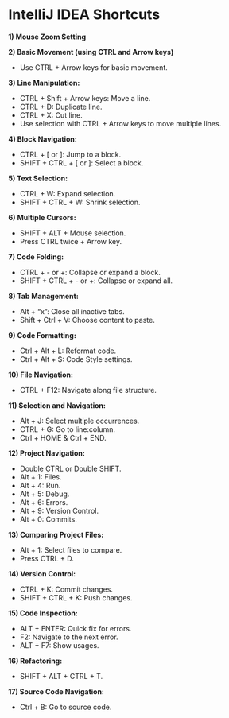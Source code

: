 # IntelliJ IDEA Shortcuts

**1) Mouse Zoom Setting**

**2) Basic Movement (using CTRL and Arrow keys)**

- Use CTRL + Arrow keys for basic movement.

**3) Line Manipulation:**

- CTRL + Shift + Arrow keys: Move a line.
- CTRL + D: Duplicate line.
- CTRL + X: Cut line.
- Use selection with CTRL + Arrow keys to move multiple lines.

**4) Block Navigation:**

- CTRL + [ or ]: Jump to a block.
- SHIFT + CTRL + [ or ]: Select a block.

**5) Text Selection:**

- CTRL + W: Expand selection.
- SHIFT + CTRL + W: Shrink selection.

**6) Multiple Cursors:**

- SHIFT + ALT + Mouse selection.
- Press CTRL twice + Arrow key.

**7) Code Folding:**

- CTRL + - or +: Collapse or expand a block.
- SHIFT + CTRL + - or +: Collapse or expand all.

**8) Tab Management:**

- Alt + “x”: Close all inactive tabs.
- Shift + Ctrl + V: Choose content to paste.

**9) Code Formatting:**

- Ctrl + Alt + L: Reformat code.
- Ctrl + Alt + S: Code Style settings.

**10) File Navigation:**

- CTRL + F12: Navigate along file structure.

**11) Selection and Navigation:**

- Alt + J: Select multiple occurrences.
- CTRL + G: Go to line:column.
- Ctrl + HOME & Ctrl + END.

**12) Project Navigation:**

- Double CTRL or Double SHIFT.
- Alt + 1: Files.
- Alt + 4: Run.
- Alt + 5: Debug.
- Alt + 6: Errors.
- Alt + 9: Version Control.
- Alt + 0: Commits.

**13) Comparing Project Files:**

- Alt + 1: Select files to compare.
- Press CTRL + D.

**14) Version Control:**

- CTRL + K: Commit changes.
- SHIFT + CTRL + K: Push changes.

**15) Code Inspection:**

- ALT + ENTER: Quick fix for errors.
- F2: Navigate to the next error.
- ALT + F7: Show usages.

**16) Refactoring:**

- SHIFT + ALT + CTRL + T.

**17) Source Code Navigation:**

- Ctrl + B: Go to source code.
